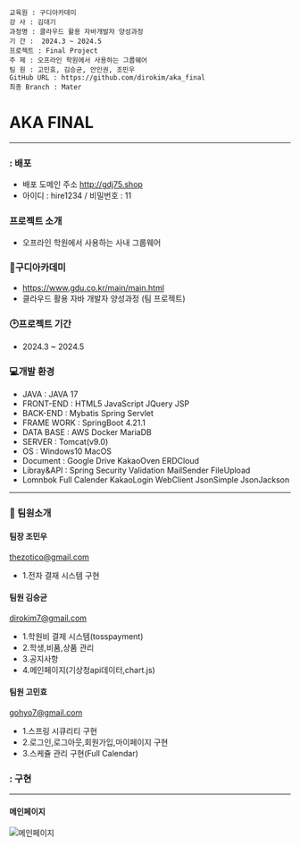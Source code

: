 ```
교육원 : 구디아카데미
강 사 : 김대기
과정명 : 클라우드 활용 자바개발자 양성과정
기 간 :  2024.3 ~ 2024.5
프로젝트 : Final Project
주 제 : 오프라인 학원에서 사용하는 그룹웨어
팀 원 : 고민효, 김승균, 안인권, 조민우
GitHub URL : https://github.com/dirokim/aka_final
최종 Branch : Mater
```


# AKA FINAL 
---
### : 배포
+  배포 도메인 주소   <http://gdj75.shop>
+  아이디 : hire1234 / 비밀번호 : 11

### 프로젝트 소개
+  오프라인 학원에서 사용하는 사내 그룹웨어 


### :school:구디아카데미
+  <https://www.gdu.co.kr/main/main.html>
+  클라우드 활용 자바 개발자 양성과정 (팀 프로젝트) 


### :clock2:프로젝트 기간
+  2024.3 ~ 2024.5


### :computer:개발 환경
+   JAVA  : JAVA 17
+   FRONT-END : HTML5 JavaScript JQuery JSP
+   BACK-END : Mybatis Spring Servlet
+   FRAME WORK : SpringBoot 4.21.1
+   DATA BASE : AWS Docker MariaDB
+   SERVER : Tomcat(v9.0)
+   OS : Windows10 MacOS
+   Document : Google Drive  KakaoOven ERDCloud
+   Libray&API : Spring Security Validation MailSender FileUpload
+   Lomnbok Full Calender KakaoLogin WebClient JsonSimple JsonJackson

---


### :two_men_holding_hands: 팀원소개
#### 팀장 조민우  
thezotico@gmail.com
+  1.전자 결재 시스템 구현


#### 팀원 김승균   
dirokim7@gmail.com
+  1.학원비 결제 시스템(tosspayment)
+  2.학생,비품,상품 관리
+  3.공지사항
+  4.메인페이지(기상청api데이터,chart.js)


#### 팀원 고민효   
gohyo7@gmail.com
+  1.스프링 시큐리티 구현
+  2.로그인,로그아웃,회원가입,마이페이지 구현
+  3.스케쥴 관리 구현(Full Calendar)




### : 구현
---
#### 메인페이지
![메인페이지](./images/mainpage.gif)
